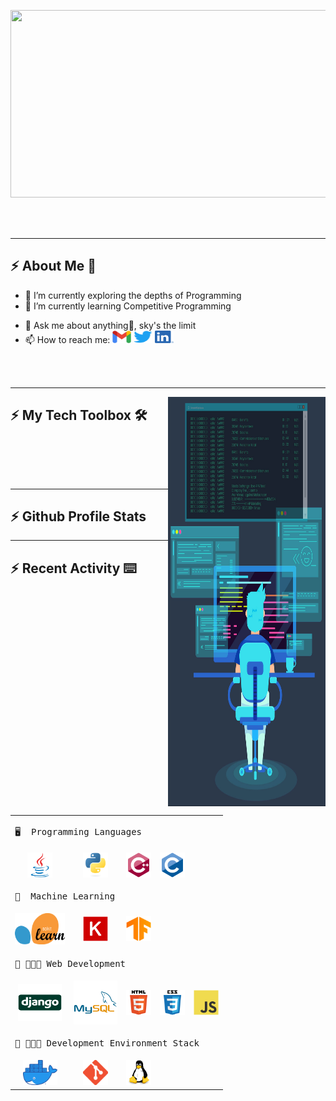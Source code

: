 <p align="center">
  <img src="./assets/gif/header.gif" height=300 width=700>
</p>
<br><br>


---


<!-- About me Section -->
## :zap: About Me 👋

- 🔭 I’m currently exploring the depths of Programming
- 🌱 I’m currently learning Competitive Programming
<!--- 👯 I’m looking to collaborate on ...-->
- 💬 Ask me about anything🤫, sky's the limit
- 📫 How to reach me: 
[<img src="./assets/img/gmail-logo.png" width="30" height="20" alt="gmail" />](mailto:aadhityas@gmail.com) 
[<img src="./assets/img/twitter-logo.png" width="30" height="20" alt="twitter" />](https://twitter.com/swaranesh)
[<img src="./assets/img/linkedin-logo.png" width="30" height="20" alt="linkedin" />](https://www.linkedin.com/in/aadhityasw/)

<br><br>


---
<img src="./assets/img/programmer.jpg" align="right" width="50%" height="655">


## :zap: My Tech Toolbox 🛠


<br>

<table align="left" width="50%">
  <tr>
    <td colspan=5>
      <pre>🖥  Programming Languages </pre>
    </td>
  </tr>
  <tr align="center">
    <td>
      <code><img src="./assets/img/java-original.svg" alt="java" width="40" height="40"/></code> 
    </td>
    <td>
      <code><img src="./assets/img/python-original.svg" alt="python" width="40" height="40"/></code>
    </td>
    <td>
      <code><img src="./assets/img/cplusplus-original.svg" alt="cpp" width="40" height="40"/></code>
    </td>
    <td>
      <code><img src="./assets/img/c-original.svg" alt="c" width="40" height="40"/></code> 
    </td>
  </tr>

  <tr>
    <td colspan=7>
      <pre>🚀  Machine Learning </pre>
    </td>
  </tr>
  <tr align="center">
    <td>
      <code><img src="./assets/img/sklearn.png" alt="sk-learn" width="80" height="50"/></code>
    </td>
    <td>
      <code><img src="./assets/img/keras.png" alt="keras" width="40" height="40"/></code> 
    </td>
    <td>
      <code><img src="./assets/img/tensorflow.png" alt="tensorflow" width="40" height="40"/></code>
    </td>
  </tr>

  <tr>
    <td colspan=7>
      <pre>🚀 👨🏻‍💻 Web Development </pre>
    </td>
  </tr>
  <tr align="center">
    <td>
      <code><img src="./assets/img/django-original.svg" alt="python" width="70" height="60"/></code>
    </td>
    <td>
      <code><img src="./assets/img/mysql-original-wordmark.svg" alt="mysql" width="70" height="70"/></code> 
    </td>
    <td>
      <code><img src="./assets/img/html5-original-wordmark.svg" alt="html" width="40" height="40"/></code>
    </td>
    <td>
      <code><img src="./assets/img/css3-original-wordmark.svg" alt="css" width="40" height="40"/></code>
    </td>
    <td>
      <code><img src="./assets/img/javascript-original.svg" alt="css" width="40" height="40"/></code> 
    </td>
  </tr>

  <tr>
    <td colspan=7>
      <pre>🚀 👨🏻‍💻 Development Environment Stack </pre>
    </td>
  </tr>
  <tr align="center">
    <td>
      <code><img src="./assets/img/docker.png" alt="docker" width="55" height="40"/></code> 
    </td>
    <td>
      <code><img src="./assets/img/git.png" alt="git" width="40" height="40"/></code>
    </td>
    <td>
      <code><img src="./assets/img/linux.svg" alt="linux" width="40" height="40"/></code>
    </td>
  </tr>
</table>

<br><br>


---


## :zap: Github Profile Stats





---


## :zap: Recent Activity ⌨️

<!--START_SECTION:activity-->

<!--END_SECTION:activity-->
